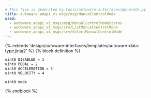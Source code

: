 ```yaml
---
# This file is generated by tools/autoware-interfaces/generate.py
title: autoware_adapi_v1_msgs/msg/ManualControlMode
used:
  - autoware_adapi_v1_msgs/msg/ManualControlModeStatus
  - autoware_adapi_v1_msgs/srv/ListManualControlMode
  - autoware_adapi_v1_msgs/srv/SelectManualControlMode
---
```


{% extends 'design/autoware-interfaces/templates/autoware-data-type.jinja2' %}
{% block definition %}

```txt
uint8 DISABLED = 1
uint8 PEDAL = 2
uint8 ACCELERATION = 3
uint8 VELOCITY = 4

uint8 mode
```

{% endblock %}
